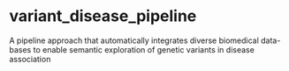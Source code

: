 # variant_disease_pipeline
A pipeline approach that automatically integrates diverse biomedical data-bases to enable semantic exploration of genetic variants in disease association
